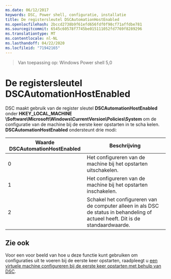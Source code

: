 ```yaml
---
ms.date: 06/12/2017
keywords: DSC, Power shell, configuratie, installatie
title: De registersleutel DSCAutomationHostEnabled
ms.openlocfilehash: 2bccd2738b9f61efd656fdf0f98cf71affdbe781
ms.sourcegitcommit: 6545c60578f7745be015111052fd7769f8289296
ms.translationtype: MT
ms.contentlocale: nl-NL
ms.lasthandoff: 04/22/2020
ms.locfileid: "71942165"
---
```

>Van toepassing op: Windows Power shell 5,0

# <a name="dscautomationhostenabled-registry-key"></a>De registersleutel DSCAutomationHostEnabled

DSC maakt gebruik van de register sleutel **DSCAutomationHostEnabled** onder **HKEY_LOCAL_MACHINE \Software\Microsoft\Windows\CurrentVersion\Policies\System** om de configuratie van de machine bij de eerste keer opstarten in te scha kelen.
**DSCAutomationHostEnabled** ondersteunt drie modi:

|  Waarde DSCAutomationHostEnabled  |  Beschrijving   |
|---|---|
0 | Het configureren van de machine bij het opstarten uitschakelen. |
1 | Het configureren van de machine bij het opstarten inschakelen. |
2 | Schakel het configureren van de computer alleen in als DSC de status in behandeling of actueel heeft. Dit is de standaardwaarde. |

## <a name="see-also"></a>Zie ook

Voor een voor beeld van hoe u deze functie kunt gebruiken om configuraties uit te voeren bij de eerste keer opstarten, raadpleegt u [een virtuele machine configureren bij de eerste keer opstarten met behulp van DSC](bootstrapDsc.md).

